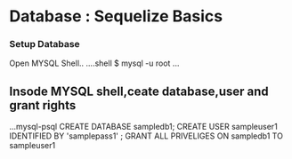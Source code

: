 # Database : Sequelize Basics

### Setup Database
Open MYSQL Shell..
....shell
$ mysql -u root
...

## Insode MYSQL shell,ceate database,user and grant rights

...mysql-psql
CREATE DATABASE sampledb1;
CREATE USER sampleuser1 IDENTIFIED BY 'samplepass1' ;
GRANT ALL PRIVELIGES ON sampledb1 TO sampleuser1


